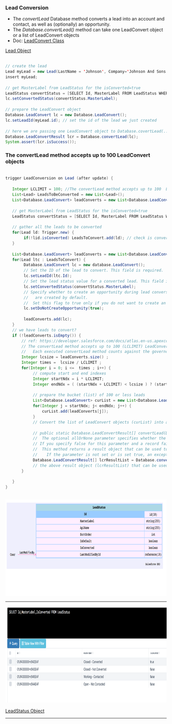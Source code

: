 ### Lead Conversion 

 - The *convertLead* Database method converts a lead into an account and contact, as well as (optionally) an opportunity. 
 - The *Database.convertLead()* method can take one LeadConvert object or a list of LeadConvert objects
 - Doc: [LeadConvert Class](https://developer.salesforce.com/docs/atlas.en-us.apexcode.meta/apexcode/apex_dml_convertLead.htm)


<a class='btn btn-success' target='_blank' href="https://mohan-chinnappan-n.github.io/sfdc/fs-cloud/csv-viewer.html?f=Lead">Lead Object</a>

```java

// create the lead 
Lead myLead = new Lead(LastName = 'Johnson', Company='Johnson And Sons');
insert myLead;

// get MasterLabel from LeadStatus for the isConverted=true
LeadStatus convertStatus = [SELECT Id, MasterLabel FROM LeadStatus WHERE IsConverted=true LIMIT 1];
lc.setConvertedStatus(convertStatus.MasterLabel);

// prepare the LeadConvert object 
Database.LeadConvert lc = new Database.LeadConvert();
lc.setLeadId(myLead.id); // set the id of the lead we just created

// here we are passing one LeadConvert object to Database.covertLead(...)
Database.LeadConvertResult lcr = Database.convertLead(lc);
System.assert(lcr.isSuccess());

```

### The convertLead method accepts up to 100  LeadConvert objects

```java

trigger LeadConversion on Lead (after update) {

   Integer LCLIMIT = 100; //The convertLead method accepts up to 100  LeadConvert objects
   List<Lead> LeadsToBeConverted = new List<Lead>();
   List<Database.LeadConvert> leadConverts = new List<Database.LeadConvert>();

   // get MasterLabel from LeadStatus for the isConverted=true
   LeadStatus convertStatus = [SELECT Id, MasterLabel FROM LeadStatus WHERE IsConverted=true LIMIT 1];

   // gather all the leads to be converted
   for(Lead ld: Trigger.new) {
        if(!lid.isConverted) LeadsToConvert.add(ld); // check is converted already
   }

   List<Database.LeadConvert> leadConverts = new List<Database.LeadConvert>();
   for(Lead ltc : LeadsToConvert) {
        Database.LeadConvert lc = new database.LeadConvert();
        // Set the ID of the lead to convert. This field is required.
        lc.setLeadId(ltc.Id);
        // Set the lead status value for a converted lead. This field is required.
        lc.setConvertedStatus(convertStatus.MasterLabel);
        // Specify whether to create an opportunity during lead conversion. The default value is false: opportunities 
        //   are created by default. 
        //  Set this flag to true only if you do not want to create an opportunity from the lead.
        lc.setDoNotCreateOpportunity(true);

        leadConverts.add(lc);
   }
   // we have leads to convert?
   if (!leadConverts.isEmpty()) {
       // ref: https://developer.salesforce.com/docs/atlas.en-us.apexcode.meta/apexcode/apex_methods_system_database.htm
       // The convertLead method accepts up to 100 (LCLIMIT) LeadConvert objects.
       //   Each executed convertLead method counts against the governor limit for DML statements.
       Integer lcsize = leadConverts.size() ; 
       Integer times =  lcsize / LCLIMIT ;
       for(Integer i = 0; i <=  times ; i++) {
            // compute start and end indexes
            Integer startNdx = i * LCLIMIT;
            Integer endNdx = ( (startNdx + LCLIMIT) < lcsize ) ? (start + LCLIMIT) : lcsize );
            
            // prepare the bucket (list) of 100 or less leads 
            List<Database.LeadConvert> curList = new List<Database.LeadConvert>();
            for(Integer j = startNdx; j< endNdx; j++) {
                curList.add(leadConverts[j]);
            }
            // Convert the list of LeadConvert objects (curList) into accounts and contacts, as well as (optionally) opportunities.

            // public static Database.LeadConvertResult[] convertLead(Database.LeadConvert[] leadsToConvert, Boolean allOrNone)
            //  The optional allOrNone parameter specifies whether the operation allows partial success
            // If you specify false for this parameter and a record fails, the remainder of the DML operation can still succeed. 
            //  This method returns a result object that can be used to verify which records succeeded, which failed, and why.
            //    If the parameter is not set or is set true, an exception is thrown if the method is not successful.
            Database.LeadConvertResult[] lcrResultList = Database.convertLead(curList, false);
            // the above result object (lcrResultList) that can be used to verify which records succeeded, which failed, and why. 
       }

   }
}
   


```

<img src="img/leadstatus-erd.png" height='300' alt="">




<hr/>
<img src="img/leadstatus-data.png" height='300' alt="">

<a class='btn btn-success' target='_blank' href="https://mohan-chinnappan-n.github.io/sfdc/fs-cloud/csv-viewer.html?f=LeadStatus">LeadStatus Object</a>
<hr/>


